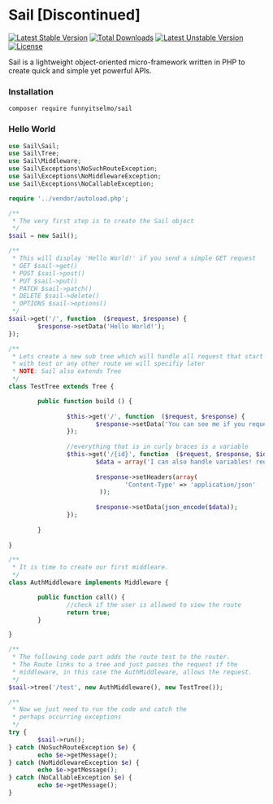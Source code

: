 # Sail [Discontinued]

[![Latest Stable Version](https://poser.pugx.org/funnyitselmo/sail/v/stable)](https://packagist.org/packages/funnyitselmo/sail) [![Total Downloads](https://poser.pugx.org/funnyitselmo/sail/downloads)](https://packagist.org/packages/funnyitselmo/sail) [![Latest Unstable Version](https://poser.pugx.org/funnyitselmo/sail/v/unstable)](https://packagist.org/packages/funnyitselmo/sail) [![License](https://poser.pugx.org/funnyitselmo/sail/license)](https://packagist.org/packages/funnyitselmo/sail)

Sail is a lightweight object-oriented micro-framework written in PHP to create quick and simple yet powerful APIs.
### Installation
```
composer require funnyitselmo/sail
```
### Hello World
```PHP
use Sail\Sail;
use Sail\Tree;
use Sail\Middleware;
use Sail\Exceptions\NoSuchRouteException;
use Sail\Exceptions\NoMiddlewareException;
use Sail\Exceptions\NoCallableException;

require '../vendor/autoload.php';

/**
 * The very first step is to create the Sail object
 */
$sail = new Sail();

/**
 * This will display 'Hello World!' if you send a simple GET request
 * GET $sail->get()
 * POST $sail->post()
 * PUT $sail->put()
 * PATCH $sail->patch()
 * DELETE $sail->delete()
 * OPTIONS $sail->options()
 */
$sail->get('/', function  ($request, $response) {
        $response->setData('Hello World!');
});

/**
 * Lets create a new sub tree which will handle all request that start
 * with test or any other route we will specifiy later
 * NOTE: Sail also extends Tree
 */
class TestTree extends Tree {

        public function build () {
        
                $this->get('/', function  ($request, $response) {
                        $response->setData('You can see me if you request /test');
                });
                
                //everything that is in curly braces is a variable
                $this->get('/{id}', function  ($request, $response, $id) {
                        $data = array('I can also handle variables! request /test/42', '{id} is ' . $id);
                    
                        $response->setHeaders(array(
                                'Content-Type' => 'application/json'
                         ));
                    
                        $response->setData(json_encode($data));
                });
                
        }
        
}

/**
 * It is time to create our first middleare.
 */
class AuthMiddleware implements Middleware {

        public function call() {
                //check if the user is allowed to view the route
                return true;
        }

}

/**
 * The following code part adds the route test to the router.
 * The Route links to a tree and just passes the request if the
 * middleware, in this case the AuthMiddleware, allows the request.
 */
$sail->tree('/test', new AuthMiddleware(), new TestTree());

/**
 * Now we just need to run the code and catch the 
 * perhaps occurring exceptions
 */
try {
        $sail->run();
} catch (NoSuchRouteException $e) {
        echo $e->getMessage();
} catch (NoMiddlewareException $e) {
        echo $e->getMessage();
} catch (NoCallableException $e) {
        echo $e->getMessage();
}
```
